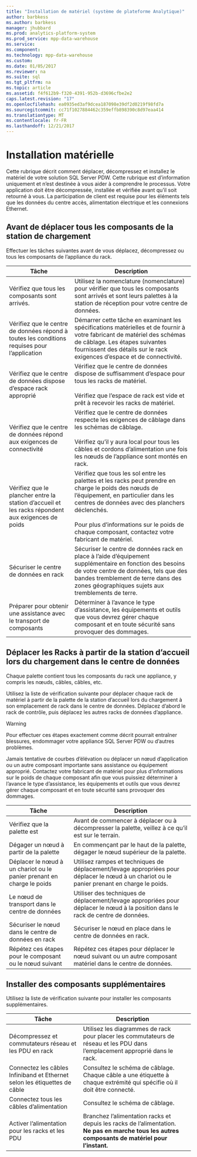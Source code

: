 ```yaml
---
title: "Installation de matériel (système de plateforme Analytique)"
author: barbkess
ms.author: barbkess
manager: jhubbard
ms.prod: analytics-platform-system
ms.prod_service: mpp-data-warehouse
ms.service: 
ms.component: 
ms.technology: mpp-data-warehouse
ms.custom: 
ms.date: 01/05/2017
ms.reviewer: na
ms.suite: sql
ms.tgt_pltfrm: na
ms.topic: article
ms.assetid: f4f612b9-f320-4391-952b-d3696cfbe2e2
caps.latest.revision: "17"
ms.openlocfilehash: ea0935ed3af9dcea187098e39df2d0219f98fd7a
ms.sourcegitcommit: cc71f1027884462c359effb898390c8d97eaa414
ms.translationtype: MT
ms.contentlocale: fr-FR
ms.lasthandoff: 12/21/2017
---
```

# <a name="hardware-installation"></a>Installation matérielle
Cette rubrique décrit comment déplacer, décompressez et installez le matériel de votre solution SQL Server PDW. Cette rubrique est d’information uniquement et n’est destinée à vous aider à comprendre le processus. Votre application doit être décompressée, installée et vérifiée avant qu’il soit retourné à vous. La participation de client est requise pour les éléments tels que les données du centre accès, alimentation électrique et les connexions Ethernet.  
  
## <a name="BeforeMoving"></a>Avant de déplacer tous les composants de la station de chargement  
Effectuer les tâches suivantes avant de vous déplacez, décompressez ou tous les composants de l’appliance du rack.  
  
|Tâche|Description|  
|--------|---------------|  
|Vérifiez que tous les composants sont arrivés.|Utilisez la nomenclature (nomenclature) pour vérifier que tous les composants sont arrivés et sont leurs palettes à la station de réception pour votre centre de données.|  
|Vérifiez que le centre de données répond à toutes les conditions requises pour l’application|Démarrer cette tâche en examinant les spécifications matérielles et de fournir à votre fabricant de matériel des schémas de câblage. Les étapes suivantes fournissent des détails sur le rack exigences d’espace et de connectivité.|  
|Vérifiez que le centre de données dispose d’espace rack approprié|Vérifiez que le centre de données dispose de suffisamment d’espace pour tous les racks de matériel.<br /><br />Vérifiez que l’espace de rack est vide et prêt à recevoir les racks de matériel.|  
|Vérifiez que le centre de données répond aux exigences de connectivité|Vérifiez que le centre de données respecte les exigences de câblage dans les schémas de câblage.<br /><br />Vérifiez qu’il y aura local pour tous les câbles et cordons d’alimentation une fois les nœuds de l’appliance sont montés en rack.|  
|Vérifiez que le plancher entre la station d’accueil et les racks répondent aux exigences de poids|Vérifiez que tous les sol entre les palettes et les racks peut prendre en charge le poids des nœuds de l’équipement, en particulier dans les centres de données avec des planchers déclenchés.<br /><br />Pour plus d’informations sur le poids de chaque composant, contactez votre fabricant de matériel.|  
|Sécuriser le centre de données en rack|Sécuriser le centre de données rack en place à l’aide d’équipement supplémentaire en fonction des besoins de votre centre de données, tels que des bandes tremblement de terre dans des zones géographiques sujets aux tremblements de terre.|  
|Préparer pour obtenir une assistance avec le transport de composants|Déterminer à l’avance le type d’assistance, les équipements et outils que vous devrez gérer chaque composant et en toute sécurité sans provoquer des dommages.|  
  
## <a name="Moving"></a>Déplacer les Racks à partir de la station d’accueil lors du chargement dans le centre de données  
Chaque palette contient tous les composants du rack une appliance, y compris les nœuds, câbles, câbles, etc.  
  
Utilisez la liste de vérification suivante pour déplacer chaque rack de matériel à partir de la palette de la station d’accueil lors du chargement à son emplacement de rack dans le centre de données. Déplacez d’abord le rack de contrôle, puis déplacez les autres racks de données d’appliance.  
  
> [!WARNING]  
> Pour effectuer ces étapes exactement comme décrit pourrait entraîner blessures, endommager votre appliance SQL Server PDW ou d’autres problèmes.  
>   
> Jamais tentative de courbes d’élévation ou déplacer un nœud d’application ou un autre composant importante sans assistance ou équipement approprié. Contactez votre fabricant de matériel pour plus d’informations sur le poids de chaque composant afin que vous puissiez déterminer à l’avance le type d’assistance, les équipements et outils que vous devrez gérer chaque composant et en toute sécurité sans provoquer des dommages.  
  
|Tâche|Description|  
|--------|---------------|  
|Vérifiez que la palette est|Avant de commencer à déplacer ou à décompresser la palette, veillez à ce qu’il est sur le terrain.|  
|Dégager un nœud à partir de la palette|En commençant par le haut de la palette, dégager le nœud supérieur de la palette.|  
|Déplacer le nœud à un chariot ou le panier prenant en charge le poids|Utilisez rampes et techniques de déplacement/levage appropriées pour déplacer le nœud à un chariot ou le panier prenant en charge le poids.|  
|Le nœud de transport dans le centre de données|Utiliser des techniques de déplacement/levage appropriées pour déplacer le nœud à la position dans le rack de centre de données.|  
|Sécuriser le nœud dans le centre de données en rack|Sécuriser le nœud en place dans le centre de données en rack.|  
|Répétez ces étapes pour le composant ou le nœud suivant|Répétez ces étapes pour déplacer le nœud suivant ou un autre composant matériel dans le centre de données.|  
  
## <a name="AfterMoving"></a>Installer des composants supplémentaires  
Utilisez la liste de vérification suivante pour installer les composants supplémentaires.  
  
|Tâche|Description||  
|--------|---------------|-|  
|Décompressez et commutateurs réseau et les PDU en rack|Utilisez les diagrammes de rack pour placer les commutateurs de réseau et les PDU dans l’emplacement approprié dans le rack.||  
|Connectez les câbles Infiniband et Ethernet selon les étiquettes de câble|Consultez le schéma de câblage. Chaque câble a une étiquette à chaque extrémité qui spécifie où il doit être connecté.||  
|Connectez tous les câbles d’alimentation|Consultez le schéma de câblage.||  
|Activer l’alimentation pour les racks et les PDU|Branchez l’alimentation racks et depuis les racks de l’alimentation. **Ne pas en marche tous les autres composants de matériel pour l’instant.**||  
  
<!-- MISSING LINKS ## See Also  
[Common Metadata Query Examples &#40;SQL Server PDW&#41;](../sqlpdw/common-metadata-query-examples-sql-server-pdw.md)  -->  
  
